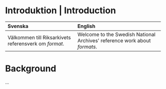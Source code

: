 # Introduktion | Introduction
| Svenska  | English |
| :------------- | :------------- |
| Välkommen till Riksarkivets referensverk om _format_. | Welcome to the Swedish National Archives' reference work about _formats_. |
# Background
...

